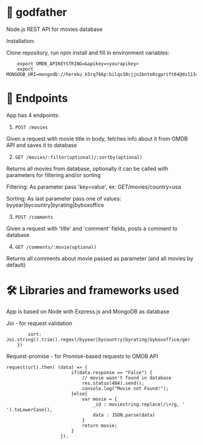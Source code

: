# 🌹 godfather

Node.js REST API for movies database

Installation:

Clone repository, run npm install and fill in environment variables:
``` 
    export OMDB_APIKEYSTRING=&apikey=<yourapikey>
    export MONGODB_URI=mongodb://heroku_k5rq766p:bilqv38cjjn2bnte8sgprift64@ds113402.mlab.com:13402/heroku_k5rq766p 
```

# 🎯 Endpoints
App has 4 endpoints:

1. ``` POST /movies ```

Given a request with movie title in body, fetches info about it from OMDB API and saves it to database

2. ``` GET /movies/:filter(optional)/:sortby(optional) ```

Returns all movies from database, optionally it can be called with parameters for filtering and/or sorting

Filtering:
    As parameter pass 'key=value', ex:  GET/movies/country=usa

Sorting:
    As last parameter pass one of values: byyear|bycountry|byrating|byboxoffice

3. ``` POST /comments ```

Given a request with 'title' and 'comment' fields, posts a comment to database

4. ``` GET /comments/:movie(optional) ```

Returns all comments about movie passed as parameter (and all movies by default)

# 🛠 Libraries and frameworks used

App is based on Node with Express.js and MongoDB as database


Joi - for request validation
``` getSchema: Joi.object().keys({
        sort: Joi.string().trim().regex(/byyear|bycountry|byrating|byboxoffice/gm)
    })

```
Request-promise - for Promise-based requests to OMDB API

```
request(url).then( (data) => {
                        if(data.response == "False") {
                            // movie wasn't found in database
                            res.status(404).send();
                            console.log("Movie not Found!");
                        }else{
                            var movie = {
                                _id : moviestring.replace(/\+/g, ' ').toLowerCase(),
                                data : JSON.parse(data)
                            }
                            return movie;
                        }
                    }).
```
